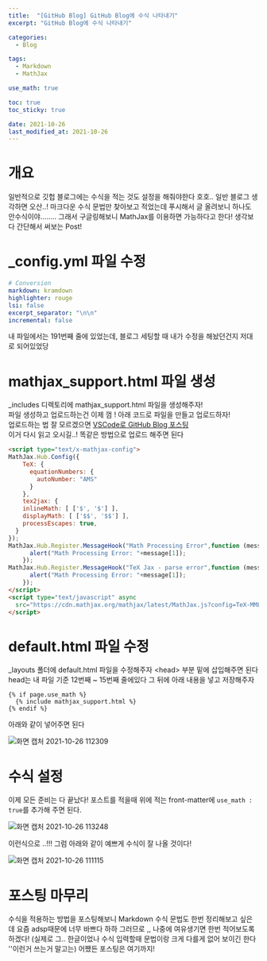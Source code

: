 ```yaml
---
title:  "[GitHub Blog] GitHub Blog에 수식 나타내기"
excerpt: "GitHub Blog에 수식 나타내기"

categories:
  - Blog

tags:
  - Markdown
  - MathJax

use_math: true

toc: true
toc_sticky: true

date: 2021-10-26
last_modified_at: 2021-10-26
---
```


# 개요
일반적으로 깃헙 블로그에는 수식을 적는 것도 설정을 해줘야한다 호호.. 일반 블로그 생각하면 오산..! 마크다운 수식 문법만 찾아보고 적었는데 푸시해서 글 올려보니 하나도 안수식이야........ 그래서 구글링해보니 MathJax를 이용하면 가능하다고 한다! 생각보다 간단해서 써보는 Post!

# _config.yml 파일 수정

```yml
# Conversion
markdown: kramdown
highlighter: rouge
lsi: false
excerpt_separator: "\n\n"
incremental: false
```

내 파일에서는 191번째 줄에 있었는데, 블로그 세팅할 때 내가 수정을 해놨던건지 저대로 되어있었당  

# mathjax_support.html 파일 생성
_includes 디렉토리에 mathjax_support.html 파일을 생성해주자!  
파일 생성하고 업로드하는건 이제 껌 ! 아래 코드로 파일을 만들고 업로드하자!   
업로드하는 법 잘 모르겠으면 [VSCode로 GitHub Blog 포스팅](https://kshway.github.io/blog/vscode/Blog-posting/)  
이거 다시 읽고 오시길..! 똑같은 방법으로 업로드 해주면 된다

```html
<script type="text/x-mathjax-config">
MathJax.Hub.Config({
    TeX: {
      equationNumbers: {
        autoNumber: "AMS"
      }
    },
    tex2jax: {
    inlineMath: [ ['$', '$'] ],
    displayMath: [ ['$$', '$$'] ],
    processEscapes: true,
  }
});
MathJax.Hub.Register.MessageHook("Math Processing Error",function (message) {
	  alert("Math Processing Error: "+message[1]);
	});
MathJax.Hub.Register.MessageHook("TeX Jax - parse error",function (message) {
	  alert("Math Processing Error: "+message[1]);
	});
</script>
<script type="text/javascript" async
  src="https://cdn.mathjax.org/mathjax/latest/MathJax.js?config=TeX-MML-AM_CHTML">
</script>
```

# default.html 파일 수정
_layouts 폴더에 default.html 파일을 수정해주자 \<head> 부분 밑에 삽입해주면 된다  
head는 내 파일 기준 12번째 ~ 15번째 줄에있다 그 뒤에 아래 내용을 넣고 저장해주자  

```
{% if page.use_math %}
  {% include mathjax_support.html %}
{% endif %}
```
아래와 같이 넣어주면 된다  

![화면 캡처 2021-10-26 112309](https://user-images.githubusercontent.com/91586956/138798437-74bc011b-ae68-4c1c-a94b-df55ad97555d.png)  

# 수식 설정
이제 모든 준비는 다 끝났다! 포스트를 적을때 위에 적는 front-matter에 ``` use_math : true ```를 추가해 주면 된다.  

![화면 캡처 2021-10-26 113248](https://user-images.githubusercontent.com/91586956/138799010-c01557a6-d83a-4aa8-a051-85c3b4be19d7.png)  

이런식으로 ..!!! 그럼 아래와 같이 예쁘게 수식이 잘 나올 것이다!  

![화면 캡처 2021-10-26 111115](https://user-images.githubusercontent.com/91586956/138798667-62b69825-0b3f-4fcc-b48a-8c9ef57ea0f4.png)

# 포스팅 마무리
수식을 적용하는 방법을 포스팅해보니 Markdown 수식 문법도 한번 정리해보고 싶은데 요즘 adsp때문에 너무 바쁘다 하하 그러므로 ,, 나중에 여유생기면 한번 적어보도록 하겠다! (실제로 그.. 한글이었나 수식 입력할때 문법이랑 크게 다를게 없어 보이긴 한다 '\'이런거 쓰는거 말고는) 어쨌든 포스팅은 여기까지!
